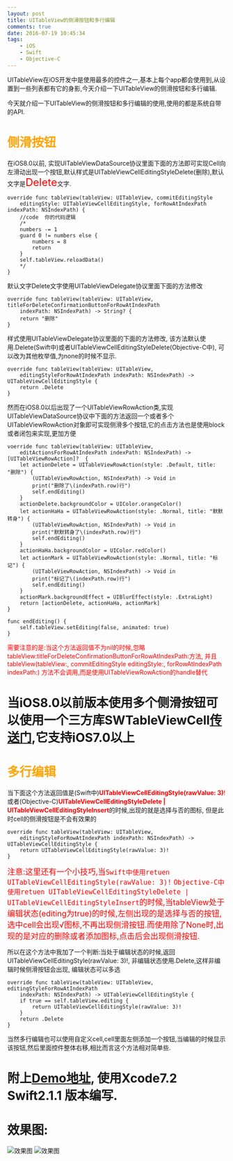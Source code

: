 ```yaml
---
layout: post
title: UITableView的侧滑按钮和多行编辑
comments: true
date: 2016-07-19 10:45:34
tags:
    - iOS
    - Swift
    - Objective-C
---
```


UITableView在iOS开发中是使用最多的控件之一,基本上每个app都会使用到,从设置到一些列表都有它的身影,今天介绍一下UITableView的侧滑按钮和多行编辑.
<!--more-->
今天就介绍一下UITableView的侧滑按钮和多行编辑的使用,使用的都是系统自带的API.
# <font color=orange>__侧滑按钮__</font>
在iOS8.0以前, 实现UITableViewDataSource协议里面下面的方法即可实现Cell向左滑动出现一个按钮,默认样式是UITableViewCellEditingStyleDelete(删除),默认文字是<font color=red size=5>Delete</font>文字.
```
override func tableView(tableView: UITableView, commitEditingStyle 
    editingStyle: UITableViewCellEditingStyle, forRowAtIndexPath indexPath: NSIndexPath) {
    //code  你的代码逻辑
    /*
    numbers -= 1
    guard 0 != numbers else {
        numbers = 8
        return
    }
    self.tableView.reloadData()
    */
}
```
默认文字Delete文字使用UITableViewDelegate协议里面下面的方法修改
```
override func tableView(tableView: UITableView, titleForDeleteConfirmationButtonForRowAtIndexPath 
    indexPath: NSIndexPath) -> String? {
    return "删除"
}
```
样式使用UITableViewDelegate协议里面的下面的方法修改, 该方法默认使用.Delete(Swift中)或者UITableViewCellEditingStyleDelete(Objective-C中), 可以改为其他枚举值,为none的时候不显示.

```
override func tableView(tableView: UITableView,
    editingStyleForRowAtIndexPath indexPath: NSIndexPath) -> UITableViewCellEditingStyle {
    return .Delete
}
```

然而在iOS8.0以后出现了一个UITableViewRowAction类,实现UITableViewDataSource协议中下面的方法返回一个或者多个UITableViewRowAction对象即可实现侧滑多个按钮,它的点击方法也是使用block或者闭包来实现,更加方便

```
voerride func tableView(tableView: UITableView,
    editActionsForRowAtIndexPath indexPath: NSIndexPath) -> [UITableViewRowAction]?  {
    let actionDelete = UITableViewRowAction(style: .Default, title: "删除") { 
        (UITableViewRowAction, NSIndexPath) -> Void in
        print("删除了\(indexPath.row)行")
        self.endEditing()
    }
    actionDelete.backgroundColor = UIColor.orangeColor()
    let actionHaHa = UITableViewRowAction(style: .Normal, title: "默默转身") { 
        (UITableViewRowAction, NSIndexPath) -> Void in
        print("默默转身了\(indexPath.row)行")
        self.endEditing()
    }
    actionHaHa.backgroundColor = UIColor.redColor()
    let actionMark = UITableViewRowAction(style: .Normal, title: "标记") { 
        (UITableViewRowAction, NSIndexPath) -> Void in
        print("标记了\(indexPath.row)行")
        self.endEditing()
    }
    actionMark.backgroundEffect = UIBlurEffect(style: .ExtraLight)
    return [actionDelete, actionHaHa, actionMark]
}

func endEditing() {
    self.tableView.setEditing(false, animated: true)
}

```
<font color=red>需要注意的是:当这个方法返回值不为nil的时候,忽略tableView:titleForDeleteConfirmationButtonForRowAtIndexPath:方法, 并且tableView(tableView:, commitEditingStyle editingStyle:,
forRowAtIndexPath indexPath:) 方法不会调用,而是使用UITableViewRowAction的handle替代</font>

# 当iOS8.0以前版本使用多个侧滑按钮可以使用一个三方库SWTableViewCell[传送门](https://github.com/CEWendel/SWTableViewCell),它支持iOS7.0以上


# <font color=orange>__多行编辑__</font>
当下面这个方法返回值是(Swift中)<font color=red>__UITableViewCellEditingStyle(rawValue: 3)__!</font>或者(Objective-C)<font color=red>__UITableViewCellEditingStyleDelete | UITableViewCellEditingStyleInsert__</font>的时候,出现的就是选择与否的图标, 但是此时cell的侧滑按钮是不会有效果的
```
override func tableView(tableView: UITableView,
    editingStyleForRowAtIndexPath indexPath: NSIndexPath) -> UITableViewCellEditingStyle {
    return UITableViewCellEditingStyle(rawValue: 3)!
}
```
<font color=red size=4>注意:这里还有一个小技巧,当`Swift中使用retuen UITableViewCellEditingStyle(rawValue: 3)!`  `Objective-C中使用retuen UITableViewCellEditingStyleDelete | UITableViewCellEditingStyleInsert`的时候,当tableView处于编辑状态(editing为true)的时候,左侧出现的是选择与否的按钮,选中cell会出现√图标,不再出现侧滑按钮.而使用除了None时,出现的是对应的删除或者添加图标,点击后会出现侧滑按钮.</font>


所以在这个方法中我加了一个判断:当处于编辑状态的时候,返回UITableViewCellEditingStyle(rawValue: 3)!, 非编辑状态使用.Delete,这样非编辑时候侧滑按钮会出现, 编辑状态可以多选
```
override func tableView(tableView: UITableView, editingStyleForRowAtIndexPath 
    indexPath: NSIndexPath) -> UITableViewCellEditingStyle {
    if true == self.tableView.editing {
        return UITableViewCellEditingStyle(rawValue: 3)!
    }
    return .Delete
}
```
当然多行编辑也可以使用自定义cell,cell里面左侧添加一个按钮,当编辑的时候显示该按钮,然后里面控件整体右移,相比而言这个方法相对简单些.
# 附上[Demo地址](https://github.com/coppco/UITableViewUesedDemo), 使用Xcode7.2 Swift2.1.1 版本编写.
# 效果图:
![效果图](http://47.96.147.179/images/iOS/cell_demo1.png)
![效果图](http://47.96.147.179/images/iOS/cell_demo2.png)


